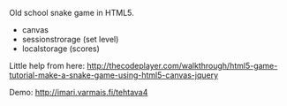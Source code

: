 Old school snake game in HTML5.

- canvas
- sessionstrorage (set level)
- localstorage (scores)

Little help from here:
http://thecodeplayer.com/walkthrough/html5-game-tutorial-make-a-snake-game-using-html5-canvas-jquery

Demo:
http://imari.varmais.fi/tehtava4
